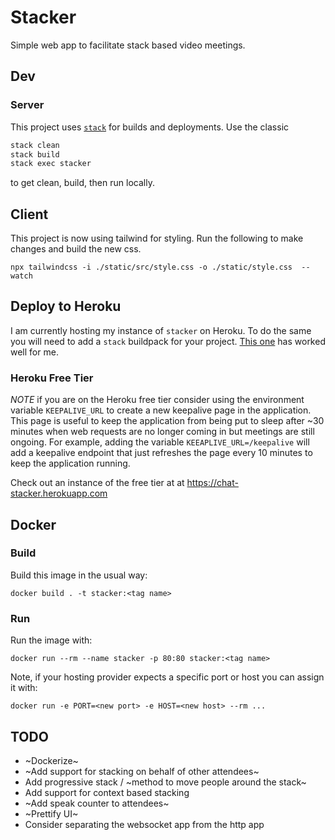 # Stacker

Simple web app to facilitate stack based video meetings.

## Dev

### Server

This project uses [`stack`](https://docs.haskellstack.org/en/stable/README/) for builds
and deployments. Use the classic

```sh
stack clean
stack build
stack exec stacker
```

to get clean, build, then run locally.

## Client

This project is now using tailwind for styling. Run the following to make
changes and build the new css.

```
npx tailwindcss -i ./static/src/style.css -o ./static/style.css  --watch
```

## Deploy to Heroku

I am currently hosting my instance of `stacker` on Heroku. To do the same you
will need to add a `stack` buildpack for your project. [This
one](https://github.com/mfine/heroku-buildpack-stack) has worked well for me.

### Heroku Free Tier

*NOTE* if you are on the Heroku free tier consider using the environment variable
`KEEPALIVE_URL` to create a new keepalive page in the application. This page is
useful to keep the application from being put to sleep after ~30 minutes when
web requests are no longer coming in but meetings are still ongoing. For example,
adding the variable `KEEAPLIVE_URL=/keepalive` will add a keepalive endpoint that
just refreshes the page every 10 minutes to keep the application running.

Check out an instance of the free tier at at https://chat-stacker.herokuapp.com


## Docker

### Build

Build this image in the usual way:

```
docker build . -t stacker:<tag name>
```

### Run

Run the image with:

```
docker run --rm --name stacker -p 80:80 stacker:<tag name>
```

Note, if your hosting provider expects a specific port or host you can assign it
with:

```
docker run -e PORT=<new port> -e HOST=<new host> --rm ...  
```


## TODO

- ~Dockerize~
- ~Add support for stacking on behalf of other attendees~
- Add progressive stack / ~method to move people around the stack~
- Add support for context based stacking
- ~Add speak counter to attendees~
- ~Prettify UI~
- Consider separating the websocket app from the http app
